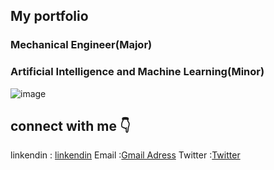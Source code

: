 ## My portfolio 

### **Mechanical Engineer(Major)**
### **Artificial Intelligence and Machine Learning(Minor)**

![image](https://github.com/22MH1A0316/charltonszulu.github.io/assets/170931699/7e8b3e82-a646-4b76-aca3-4212cd7f738c)

## connect with me 👇

linkendin : [linkendin](https://www.linkedin.com/in/charlton-zulu-897ab8270/)
Email     :[Gmail Adress](https://mail.google.com/mail/u/0/#inbox)
Twitter   :[Twitter](https://x.com/home)
